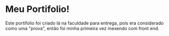 # Meu Portifolio!

Este portifolio foi criado lá na faculdade para entrega, pois era considerado como uma "prova", então foi minha primeira vez mexendo com front end.

